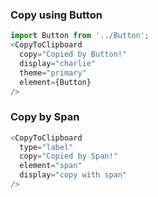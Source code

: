 ### Copy using Button
```js
import Button from '../Button';
<CopyToClipboard 
  copy="Copied by Button!"
  display="charlie"
  theme="primary"
  element={Button}
/>
```

### Copy by Span
```js
<CopyToClipboard 
  type="label"
  copy="Copied by Span!"
  element="span"
  display="copy with span"
/>
```